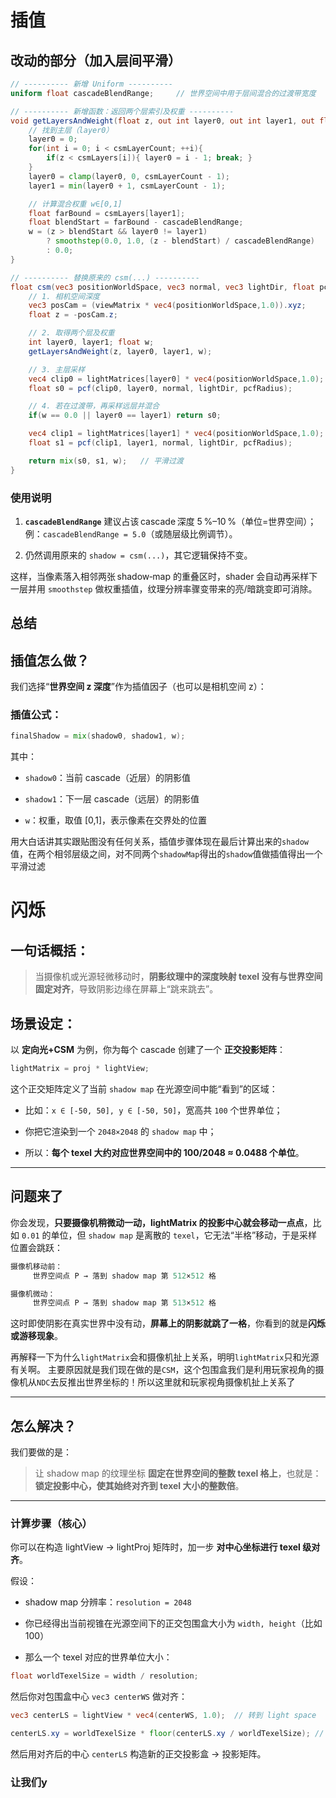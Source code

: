 # 插值
## 改动的部分（加入层间平滑）

```glsl
// ---------- 新增 Uniform ----------
uniform float cascadeBlendRange;     // 世界空间中用于层间混合的过渡带宽度

// ---------- 新增函数：返回两个层索引及权重 ----------
void getLayersAndWeight(float z, out int layer0, out int layer1, out float w){
    // 找到主层（layer0）
    layer0 = 0;
    for(int i = 0; i < csmLayerCount; ++i){
        if(z < csmLayers[i]){ layer0 = i - 1; break; }
    }
    layer0 = clamp(layer0, 0, csmLayerCount - 1);
    layer1 = min(layer0 + 1, csmLayerCount - 1);

    // 计算混合权重 w∈[0,1]
    float farBound = csmLayers[layer1];
    float blendStart = farBound - cascadeBlendRange;
    w = (z > blendStart && layer0 != layer1)
        ? smoothstep(0.0, 1.0, (z - blendStart) / cascadeBlendRange)
        : 0.0;
}

// ---------- 替换原来的 csm(...) ----------
float csm(vec3 positionWorldSpace, vec3 normal, vec3 lightDir, float pcfRadius){
    // 1. 相机空间深度
    vec3 posCam = (viewMatrix * vec4(positionWorldSpace,1.0)).xyz;
    float z = -posCam.z;

    // 2. 取得两个层及权重
    int layer0, layer1; float w;
    getLayersAndWeight(z, layer0, layer1, w);

    // 3. 主层采样
    vec4 clip0 = lightMatrices[layer0] * vec4(positionWorldSpace,1.0);
    float s0 = pcf(clip0, layer0, normal, lightDir, pcfRadius);

    // 4. 若在过渡带，再采样远层并混合
    if(w == 0.0 || layer0 == layer1) return s0;

    vec4 clip1 = lightMatrices[layer1] * vec4(positionWorldSpace,1.0);
    float s1 = pcf(clip1, layer1, normal, lightDir, pcfRadius);

    return mix(s0, s1, w);   // 平滑过渡
}

```

### 使用说明

1.  **`cascadeBlendRange`** 建议占该 cascade 深度 5 %–10 %（单位=世界空间）；  
    例：`cascadeBlendRange = 5.0`（或随层级比例调节）。
    
2.  仍然调用原来的 `shadow = csm(...)`，其它逻辑保持不变。
    

这样，当像素落入相邻两张 shadow‑map 的重叠区时，shader 会自动再采样下一层并用 `smoothstep` 做权重插值，纹理分辨率骤变带来的亮/暗跳变即可消除。

## 总结
## 插值怎么做？

我们选择“**世界空间 z 深度**”作为插值因子（也可以是相机空间 z）：

### 插值公式：

```glsl
finalShadow = mix(shadow0, shadow1, w);
```

其中：

-   `shadow0`：当前 cascade（近层）的阴影值
    
-   `shadow1`：下一层 cascade（远层）的阴影值
    
-   `w`：权重，取值 [0,1]，表示像素在交界处的位置

用大白话讲其实跟贴图没有任何关系，插值步骤体现在最后计算出来的`shadow`值，在两个相邻层级之间，对不同两个`shadowMap`得出的`shadow`值做插值得出一个平滑过滤

# 闪烁
## 一句话概括：

> 当摄像机或光源轻微移动时，**阴影纹理中的深度映射 texel 没有与世界空间固定对齐**，导致阴影边缘在屏幕上“跳来跳去”。
> 
## 场景设定：

以 **定向光+CSM** 为例，你为每个 cascade 创建了一个 **正交投影矩阵**：

```glsl
lightMatrix = proj * lightView;
```

这个正交矩阵定义了当前 `shadow map` 在光源空间中能“看到”的区域：

-   比如：`x ∈ [-50, 50], y ∈ [-50, 50]`，宽高共 `100` 个世界单位；
    
-   你把它渲染到一个 `2048×2048` 的 `shadow map` 中；
    
-   所以：**每个 texel 大约对应世界空间中的 100/2048 ≈ 0.0488 个单位**。
    

----------

## 问题来了

你会发现，**只要摄像机稍微动一动，lightMatrix 的投影中心就会移动一点点**，比如 `0.01` 的单位，但 `shadow map` 是离散的 `texel`，它无法“半格”移动，于是采样位置会跳跃：

```cpp
摄像机移动前：
     世界空间点 P → 落到 shadow map 第 512×512 格

摄像机微动：
     世界空间点 P → 落到 shadow map 第 513×512 格
```

这时即使阴影在真实世界中没有动，**屏幕上的阴影就跳了一格**，你看到的就是**闪烁或游移现象**。

再解释一下为什么`lightMatrix`会和摄像机扯上关系，明明`lightMatrix`只和光源有关啊。
主要原因就是我们现在做的是`CSM`，这个包围盒我们是利用玩家视角的摄像机从`NDC`去反推出世界坐标的！所以这里就和玩家视角摄像机扯上关系了


----------

## 怎么解决？

我们要做的是：

> 让 shadow map 的纹理坐标 **固定在世界空间的整数 texel 格上**，也就是：**锁定投影中心，使其始终对齐到 texel 大小的整数倍**。

----------

### 计算步骤（核心）

你可以在构造 lightView → lightProj 矩阵时，加一步 **对中心坐标进行 texel 级对齐**。

假设：

-   shadow map 分辨率：`resolution = 2048`
    
-   你已经得出当前视锥在光源空间下的正交包围盒大小为 `width, height`（比如 100）
    
-   那么一个 texel 对应的世界单位大小：

```glsl
float worldTexelSize = width / resolution;
```

然后你对包围盒中心 `vec3 centerWS` 做对齐：

```glsl
vec3 centerLS = lightView * vec4(centerWS, 1.0);  // 转到 light space

centerLS.xy = worldTexelSize * floor(centerLS.xy / worldTexelSize); // 向下对齐
```


然后用对齐后的中心 `centerLS` 构造新的正交投影盒 → 投影矩阵。

### 让我们y
<!--stackedit_data:
eyJoaXN0b3J5IjpbLTM0OTkyMDYwNCwtMTkzNDQzODgyMiwtMT
g0MTk1NTE5OF19
-->